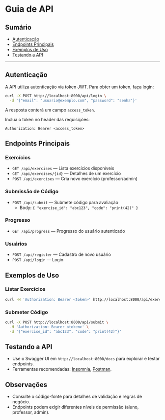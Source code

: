 # Guia de API

## Sumário
- [Autenticação](#autenticação)
- [Endpoints Principais](#endpoints-principais)
- [Exemplos de Uso](#exemplos-de-uso)
- [Testando a API](#testando-a-api)

---

## Autenticação

A API utiliza autenticação via token JWT. Para obter um token, faça login:

```bash
curl -X POST http://localhost:8000/api/login \
  -d '{"email": "usuario@exemplo.com", "password": "senha"}'
```

A resposta conterá um campo `access_token`.

Inclua o token no header das requisições:
```http
Authorization: Bearer <access_token>
```

## Endpoints Principais

### Exercícios
- `GET /api/exercises` — Lista exercícios disponíveis
- `GET /api/exercises/{id}` — Detalhes de um exercício
- `POST /api/exercises` — Cria novo exercício (professor/admin)

### Submissão de Código
- `POST /api/submit` — Submete código para avaliação
  - Body: `{ "exercise_id": "abc123", "code": "print(42)" }`

### Progresso
- `GET /api/progress` — Progresso do usuário autenticado

### Usuários
- `POST /api/register` — Cadastro de novo usuário
- `POST /api/login` — Login

## Exemplos de Uso

### Listar Exercícios
```bash
curl -H 'Authorization: Bearer <token>' http://localhost:8000/api/exercises
```

### Submeter Código
```bash
curl -X POST http://localhost:8000/api/submit \
  -H 'Authorization: Bearer <token>' \
  -d '{"exercise_id": "abc123", "code": "print(42)"}'
```

## Testando a API
- Use o Swagger UI em `http://localhost:8000/docs` para explorar e testar endpoints.
- Ferramentas recomendadas: [Insomnia](https://insomnia.rest/), [Postman](https://www.postman.com/).

## Observações
- Consulte o código-fonte para detalhes de validação e regras de negócio.
- Endpoints podem exigir diferentes níveis de permissão (aluno, professor, admin). 